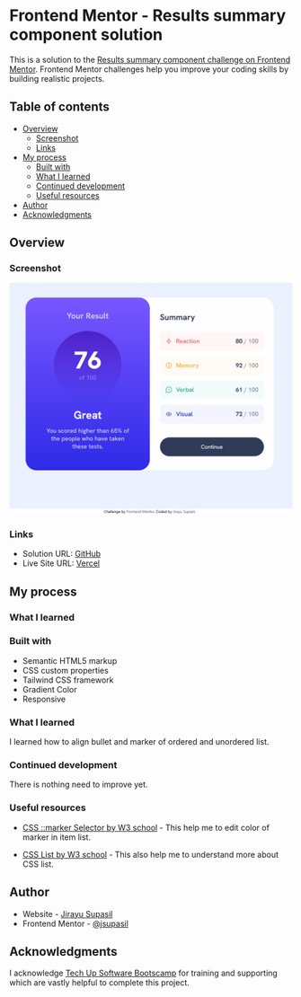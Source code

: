 # Frontend Mentor - Results summary component solution

This is a solution to the [Results summary component challenge on Frontend Mentor](https://www.frontendmentor.io/challenges/results-summary-component-CE_K6s0maV). Frontend Mentor challenges help you improve your coding skills by building realistic projects.

## Table of contents

- [Overview](#overview)
  - [Screenshot](#screenshot)
  - [Links](#links)
- [My process](#my-process)
  - [Built with](#built-with)
  - [What I learned](#what-i-learned)
  - [Continued development](#continued-development)
  - [Useful resources](#useful-resources)
- [Author](#author)
- [Acknowledgments](#acknowledgments)

## Overview

### Screenshot

![Screenshot](./screenshot.jpg)

### Links

- Solution URL: [GitHub](https://github.com/jsupasil/frontend-mentor-newbie-results-summary-component)
- Live Site URL: [Vercel](https://frontend-mentor-newbie-results-summary-component.vercel.app/)

## My process

### What I learned

### Built with

- Semantic HTML5 markup
- CSS custom properties
- Tailwind CSS framework
- Gradient Color
- Responsive

### What I learned

I learned how to align bullet and marker of ordered and unordered list.

### Continued development

There is nothing need to improve yet.

### Useful resources

- [CSS ::marker Selector by W3 school](https://www.w3schools.com/cssref/sel_marker.php) - This help me to edit color of marker in item list.

- [CSS List by W3 school](https://www.w3schools.com/css/css_list.asp) - This also help me to understand more about CSS list.

## Author

- Website - [Jirayu Supasil](https://github.com/jsupasil)
- Frontend Mentor - [@jsupasil](https://www.frontendmentor.io/profile/jsupasil)

## Acknowledgments

I acknowledge [Tech Up Software Bootscamp](https://www.techupth.com/) for training and supporting which are vastly helpful to complete this project.
